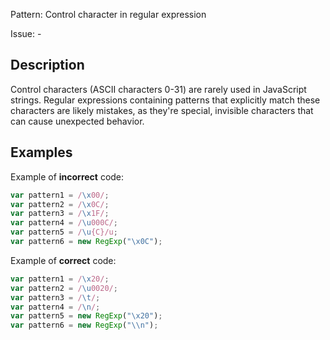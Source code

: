 Pattern: Control character in regular expression

Issue: -

## Description

Control characters (ASCII characters 0-31) are rarely used in JavaScript strings. Regular expressions containing patterns that explicitly match these characters are likely mistakes, as they're special, invisible characters that can cause unexpected behavior.

## Examples

Example of **incorrect** code:
```javascript
var pattern1 = /\x00/;
var pattern2 = /\x0C/;
var pattern3 = /\x1F/;
var pattern4 = /\u000C/;
var pattern5 = /\u{C}/u;
var pattern6 = new RegExp("\x0C");
```

Example of **correct** code:
```javascript
var pattern1 = /\x20/;
var pattern2 = /\u0020/;
var pattern3 = /\t/;
var pattern4 = /\n/;
var pattern5 = new RegExp("\x20");
var pattern6 = new RegExp("\\n");
```